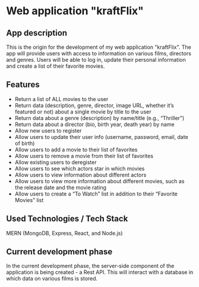 # Web application "kraftFlix"

## App description

This is the origin for the development of my web application "kraftFlix". The app will provide users with access to information on various films, directors and genres. Users will be able to log in, update their personal information and create a list of their favorite movies.

## Features

- Return a list of ALL movies to the user
- Return data (description, genre, director, image URL, whether it’s featured or not) about a single movie by title to the user
- Return data about a genre (description) by name/title (e.g., “Thriller”)
- Return data about a director (bio, birth year, death year) by name
- Allow new users to register
- Allow users to update their user info (username, password, email, date of birth)
- Allow users to add a movie to their list of favorites
- Allow users to remove a movie from their list of favorites
- Allow existing users to deregister
- Allow users to see which actors star in which movies
- Allow users to view information about different actors
- Allow users to view more information about different movies, such as the release date and the movie rating
- Allow users to create a “To Watch” list in addition to their “Favorite Movies” list

## Used Technologies / Tech Stack

MERN (MongoDB, Express, React, and Node.js)

## Current development phase

In the current development phase, the server-side component of the application is being created - a Rest API. This will interact with a database in which data on various films is stored.
